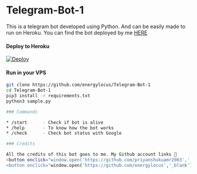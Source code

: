 # Telegram-Bot-1

This is a telegram bot developed using Python. And can be easily made to run on Heroku.
You can find the bot deployed by me <a href="#" onclick="alret('URL not assigned');">HERE</a>

#### Deploy to Heroku

[![Deploy](https://www.herokucdn.com/deploy/button.svg)](https://www.heroku.com/deploy?template=https://github.com/energylocus/Telegram-Bot-1)

#### Run in your VPS
```sh
git clone https://github.com/energylocus/Telegram-Bot-1
cd Telegram-Bot-1
pip3 install -r requirements.txt
python3 sample.py

### Commands

* /start      - Check if bot is alive
* /help       - To know how the bot works
* /check      - Check bot status with Google

### Credits

All the credits of this bot goes to me. My Github account links 🔽
<button onclick="window.open('https://github.com/priyanshukuamr2003','_blank')>Priyanshu Kumar</button>
<button onclick="window.open('https://github.com/energylocus','_blank')>Inner Locus</button>
